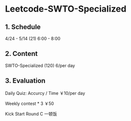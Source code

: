 # Leetcode-SWTO-Specialized
## 1. Schedule 
4/24 - 5/14 (21) 6:00 - 8:00

## 2. Content 
SWTO-Specialized (120) 6/per day

## 3. Evaluation
Daily Quiz: Accurcy / Time ￥10/per day

Weekly contest * 3 ￥50

Kick Start Round C  一顿饭
